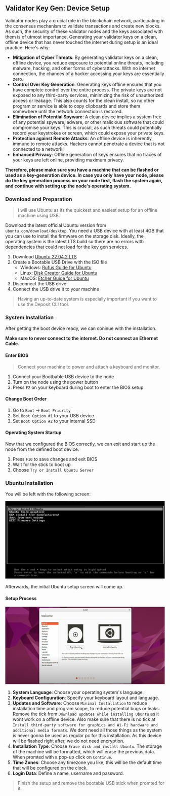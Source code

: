 ## Validator Key Gen: Device Setup

Validator nodes play a crucial role in the blockchain network, participating in the consensus mechanism to validate transactions and create new blocks. As such, the security of these validator nodes and the keys associated with them is of utmost importance. Generating your validator keys on a clean, offline device that has never touched the internet during setup is an ideal practice. Here's why:

- **Mitigation of Cyber Threats**: By generating validator keys on a clean, offline device, you reduce exposure to potential online threats, including malware, hacking, and other forms of cyberattacks. With no internet connection, the chances of a hacker accessing your keys are essentially zero.
- **Control Over Key Generation**: Generating keys offline ensures that you have complete control over the entire process. The private keys are not exposed to any third-party services, minimizing the risk of unauthorized access or leakage. This also counts for the clean install, so no other program or service is able to copy clipboards and store them somewhere until the network connection is restored.
- **Elimination of Potential Spyware**: A clean device implies a system free of any potential spyware, adware, or other malicious software that could compromise your keys. This is crucial, as such threats could potentially record your keystrokes or screen, which could expose your private keys.
- **Protection against Remote Attacks**: An offline device is inherently immune to remote attacks. Hackers cannot penetrate a device that is not connected to a network.
- **Enhanced Privacy**: Offline generation of keys ensures that no traces of your keys are left online, providing maximum privacy.

**Therefore, please make sure you have a machine that can be flashed or used as a key-generation device. In case you only have your node, please do the key generation process on your node first, flash the system again, and continue with setting up the node's operating system.**

### Download and Preparation

> I will use Ubuntu as its the quickest and easiest setup for an offline machine using USB.

Download the latest official Ubuntu version from `ubuntu.com/download/desktop`. You need a USB device with at least 4GB that you can use to install the firmware on the storage disk. Ideally, the operating system is the latest LTS build so there are no errors with dependencies that could not load for the key gen services.

1. Download [Ubuntu 22.04.2 LTS](https://ubuntu.com/download/desktop)
2. Create a Bootable USB Drive with the ISO file
   - Windows: [Rufus Guide for Ubuntu](https://ubuntu.com/tutorials/create-a-usb-stick-on-windows#1-overview)
   - Linux: [Disk Creator Guide for Ubuntu](https://ubuntu.com/tutorials/create-a-usb-stick-on-ubuntu#1-overview)
   - MacOS: [Etcher Guide for Ubuntu](https://ubuntu.com/tutorials/create-a-usb-stick-on-macos#1-overview)
3. Disconnect the USB drive
4. Connect the USB drive it to your machine

> Having an up-to-date system is especially important if you want to use the Deposit CLI tool.

### System Installation

After getting the boot device ready, we can coninue with the installation.

**Make sure to never connect to the internet. Do not connect an Ethernet Cable.**

#### Enter BIOS

> Connect your machine to power and attach a keyboard and monitor.

1. Connect your Bootbable USB device to the node
2. Turn on the node using the power button
3. Press `F2` on your keyboard during boot to enter the BIOS setup

#### Change Boot Order

1. Go to `Boot` -> `Boot Priority`
2. Set `Boot Option #1` to your USB device
3. Set `Boot Option #2` to your internal SSD

#### Operating System Startup

Now that we configured the BIOS correctly, we can exit and start up the node from the defined boot device.

1. Press `F10` to save changes and exit BIOS
2. Wait for the stick to boot up
3. Choose `Try or Install Ubuntu Server`

### Ubuntu Installation

You will be left with the following screen:

![Try or Install Ubuntu Server](/img/validator_install_1.png)

Afterwards, the initial Ubuntu setup screen will come up.

#### Setup Process

![Initial Setup Screen](/img/validator_install_2.png)

1. **System Language**: Choose your operating system's language.
2. **Keyboard Configuration**: Specify your keyboard layout and language.
3. **Updates and Software**: Choose `Minimal Installation` to reduce installation time and program scope, to reduce potential bugs or leaks. Remove the tick from `Download updates while installing Ubuntu` as it wont work on a offline device. Also make sure that there is no tick at `Install third-party software for graphics and Wi-Fi hardware and additional media formats`. We dont need all those things as the system is never gonna be used as regular pc for this installation. As this device will be flashed right after, we do not need encryption.
4. **Installation Type**: Choose `Erase disk and install Ubuntu`. The storage of the machine will be formatted, which will erase the previous data. When promted with a pop-up click on `Continue`.
5. **Time Zones**: Choose any timezone you like, this will be the default time that will be configured on the clock.
6. **Login Data**: Define a name, username and password.

> Finish the setup and remove the bootable USB stick when promted for it.

